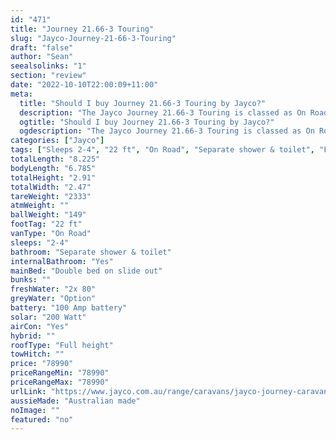 ```yaml
---
id: "471"
title: "Journey 21.66-3 Touring"
slug: "Jayco-Journey-21-66-3-Touring"
draft: "false"
author: "Sean"
seealsolinks: "1"
section: "review"
date: "2022-10-10T22:00:09+11:00"
meta:
  title: "Should I buy Journey 21.66-3 Touring by Jayco?"
  description: "The Jayco Journey 21.66-3 Touring is classed as On Road, and sleeps 2-4 people. It is Australian made and comes in at 22 ft. It generally has Separate shower & toilet."
  ogtitle: "Should I buy Journey 21.66-3 Touring by Jayco?"
  ogdescription: "The Jayco Journey 21.66-3 Touring is classed as On Road, and sleeps 2-4 people. It is Australian made and comes in at 22 ft. It generally has Separate shower & toilet."
categories: ["Jayco"]
tags: ["Sleeps 2-4", "22 ft", "On Road", "Separate shower & toilet", "Full height", "70 - 80k"]
totalLength: "8.225"
bodyLength: "6.785"
totalHeight: "2.91"
totalWidth: "2.47"
tareWeight: "2333"
atmWeight: ""
ballWeight: "149"
footTag: "22 ft"
vanType: "On Road"
sleeps: "2-4"
bathroom: "Separate shower & toilet"
internalBathroom: "Yes"
mainBed: "Double bed on slide out"
bunks: ""
freshWater: "2x 80"
greyWater: "Option"
battery: "100 Amp battery"
solar: "200 Watt"
airCon: "Yes"
hybrid: ""
roofType: "Full height"
towHitch: ""
price: "78990"
priceRangeMin: "78990"
priceRangeMax: "78990"
urlLink: "https://www.jayco.com.au/range/caravans/jayco-journey-caravan/floor-plans/touring/journey-2166-3jy-my22"
aussieMade: "Australian made"
noImage: ""
featured: "no"
---
```

